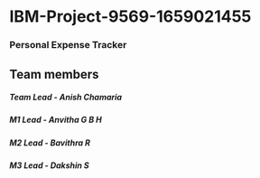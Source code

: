 # IBM-Project-9569-1659021455
### Personal Expense Tracker

## Team members 

##### Team Lead - Anish Chamaria
##### M1 Lead   - Anvitha G B H
##### M2 Lead   - Bavithra R
##### M3 Lead   - Dakshin S

